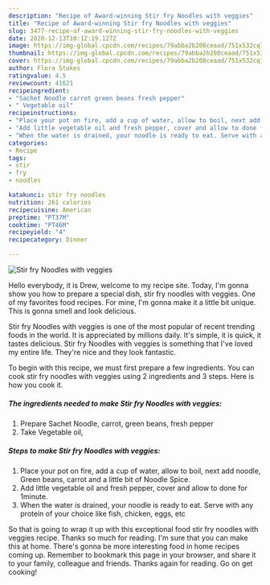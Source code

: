 ```yaml
---
description: "Recipe of Award-winning Stir fry Noodles with veggies"
title: "Recipe of Award-winning Stir fry Noodles with veggies"
slug: 3477-recipe-of-award-winning-stir-fry-noodles-with-veggies
date: 2020-12-13T10:12:19.127Z
image: https://img-global.cpcdn.com/recipes/79abba2b208ceaad/751x532cq70/stir-fry-noodles-with-veggies-recipe-main-photo.jpg
thumbnail: https://img-global.cpcdn.com/recipes/79abba2b208ceaad/751x532cq70/stir-fry-noodles-with-veggies-recipe-main-photo.jpg
cover: https://img-global.cpcdn.com/recipes/79abba2b208ceaad/751x532cq70/stir-fry-noodles-with-veggies-recipe-main-photo.jpg
author: Flora Stokes
ratingvalue: 4.5
reviewcount: 41621
recipeingredient:
- "Sachet Noodle carrot green beans fresh pepper"
- " Vegetable oil"
recipeinstructions:
- "Place your pot on fire, add a cup of water, allow to boil, next add noodle, Green beans, carrot and a little bit of Noodle Spice."
- "Add little vegetable oil and fresh pepper, cover and allow to done for 1minute."
- "When the water is drained, your noodle is ready to eat. Serve with any protein of your choice like fish, chicken, eggs, etc"
categories:
- Recipe
tags:
- stir
- fry
- noodles

katakunci: stir fry noodles 
nutrition: 261 calories
recipecuisine: American
preptime: "PT37M"
cooktime: "PT46M"
recipeyield: "4"
recipecategory: Dinner

---
```



![Stir fry Noodles with veggies](https://img-global.cpcdn.com/recipes/79abba2b208ceaad/751x532cq70/stir-fry-noodles-with-veggies-recipe-main-photo.jpg)

Hello everybody, it is Drew, welcome to my recipe site. Today, I'm gonna show you how to prepare a special dish, stir fry noodles with veggies. One of my favorites food recipes. For mine, I'm gonna make it a little bit unique. This is gonna smell and look delicious.

Stir fry Noodles with veggies is one of the most popular of recent trending foods in the world. It is appreciated by millions daily. It's simple, it is quick, it tastes delicious. Stir fry Noodles with veggies is something that I've loved my entire life. They're nice and they look fantastic.




To begin with this recipe, we must first prepare a few ingredients. You can cook stir fry noodles with veggies using 2 ingredients and 3 steps. Here is how you cook it.

<!--inarticleads1-->

##### The ingredients needed to make Stir fry Noodles with veggies:

1. Prepare Sachet Noodle, carrot, green beans, fresh pepper
1. Take  Vegetable oil,




<!--inarticleads2-->

##### Steps to make Stir fry Noodles with veggies:

1. Place your pot on fire, add a cup of water, allow to boil, next add noodle, Green beans, carrot and a little bit of Noodle Spice.
1. Add little vegetable oil and fresh pepper, cover and allow to done for 1minute.
1. When the water is drained, your noodle is ready to eat. Serve with any protein of your choice like fish, chicken, eggs, etc




So that is going to wrap it up with this exceptional food stir fry noodles with veggies recipe. Thanks so much for reading. I'm sure that you can make this at home. There's gonna be more interesting food in home recipes coming up. Remember to bookmark this page in your browser, and share it to your family, colleague and friends. Thanks again for reading. Go on get cooking!
